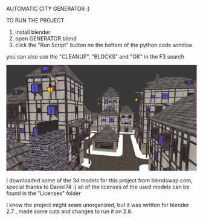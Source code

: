 AUTOMATIC CITY GENERATOR :)

TO RUN THE PROJECT
1. install blender
2. open GENERATOR.blend
3. click the "Run Script" button no the bottom of the python code window

you can also use the "CLEANUP", "BLOCKS" and "OK" in the F3 search

![alt text](https://github.com/5ta5/AutoMiasto/blob/master/screan.png)

I downloaded some of the 3d models for this project from blendswap.com, special thanks to Daniel74 :)
all of the licenses of the used models can be found in the "Licenses" folder

I know the project might seam unorganized, but it was written for blender 2.7 , made some cuts and changes to run it on 2.8.
